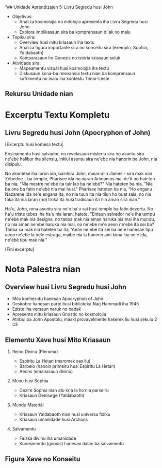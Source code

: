 "## Unidade Aprendizajen 5: Livru Segredu husi John
- Objetivus:
  * Analiza kosmolojia no mitolojia apresenta iha Livru Segredu husi John
  * Explora implikasaun sira ba komprensaun di'ak no malu
- Topiku sira:
  * Overview husi mitu kriasaun iha textu
  * Analiza figura importante sira no konseitu sira (exemplu, Sophia, Yaldabaoth)
  * Komparasaun ho Genesis no istória kriasaun seluk
- Atividade sira:
  * Mapeamentu vizuál husi kosmolojia iha textu
  * Diskusaun kona-ba relevansia textu nian ba komprensaun sofrimentu no malu iha kontestu Timor-Leste

## Rekursu Unidade nian

# Excerptu Textu Kompletu

## Livru Segredu husi John (Apocryphon of John)

[Excerptu husi komesa textu]

Ensinamentu husi salvador, no revelasaun misteriu sira no asuntu sira ne'ebé halibur iha silensiu, inklui asuntu sira ne'ebé nia hanorin ba John, nia disipulu.

No akontese iha loron ida, bainhira John, maun-alin James - sira mak oan Zebedee - ba templo, Pharisee ida ho naran Arimanios mai de'it no hateten ba nia, "Nia mestre ne'ebé ita tuir lao ba ne'ebé?" Nia hateten ba nia, "Nia ba ona ba fatin ne'ebé nia mai husi." Pharisee hateten ba nia, "Ho enganu Nazarene ida ne'e engana ita, no nia tuun ita nia tilun ho buat sala, no nia taka ita nia laran (no) troka ita husi tradisaun ita nia aman sira nian."

Ha'u, John, rona asuntu sira ne'e ha'u sai husi templo ba fatin dezertu. No ha'u triste tebes iha ha'u nia laran, hatete, "Entaun salvador ne'e iha tempu ne'ebé mak nia designa, no tanba mak nia aman haruka nia mai iha mundu, no nia aman ne'ebé haruka nia mai, no ne'ebé ne'e aeon ne'ebé ita sei ba? Tanba sa mak nia hateten ba ita, 'Aeon ne'ebé ita sei ba ne'e hanesan tipu aeon ne'ebé la bele estraga, maibé nia la hanorin ami kona-ba ne'e ida, ne'ebé tipu mak nia."

[Fini excerptu]

# Nota Palestra nian

## Overview husi Livru Segredu husi John

- Mós konhesidu hanesan Apocryphon of John
- Deskobre hanesan parte husi biblioteka Nag Hammadi iha 1945
- Eziste iha versaun naruk no badak
- Apresenta mitu kriasaun Gnostic no kosmolojia
- Atribui ba John Apostolu, maski provavelmente hakerek liu husi sékulu 2 CE

## Elementu Xave husi Mito Kriasaun

1. Reino Divinu (Pleroma)
   - Espíritu La Hetan (maromak aas liu)
   - Barbelo (hanoin primeiru husi Espíritu La Hetan)
   - Aeons (emanasaun divinu)

2. Monu husi Sophia
   - Dezire Sophia nian atu kria la ho nia parseiru
   - Kriasaun Demiurge (Yaldabaoth)

3. Mundu Materiál
   - Kriasaun Yaldabaoth nian husi universu fiziku
   - Kriasaun umanidade husi Archons

4. Salvamentu
   - Faíska divinu iha umanidade
   - Konesimentu (gnosis) hanesan dalan ba salvamentu

## Figura Xave no Konseitu